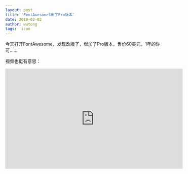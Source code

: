 ```yaml
---
layout: post
title: 'FontAwesome5出了Pro版本'
date: 2018-02-02
author: wutong
tags:  icon
---
```


今天打开FontAwesome，发现改版了，增加了Pro版本，售价60美元，1年的许可……


视频也挺有意思：

<iframe style="display:block;margin:10px auto;" width="560" height="315" src="https://www.youtube.com/embed/CNoH3J7iSrA?rel=0" frameborder="0" allow="autoplay; encrypted-media" allowfullscreen></iframe>
